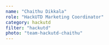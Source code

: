 ```yaml
---
name: "Chaithu Dikkala"
role: "HackUTD Marketing Coordinator"
category: hackutd
filter: "hackutd"
photo: "team-hackutd-chaithu"
---
```

